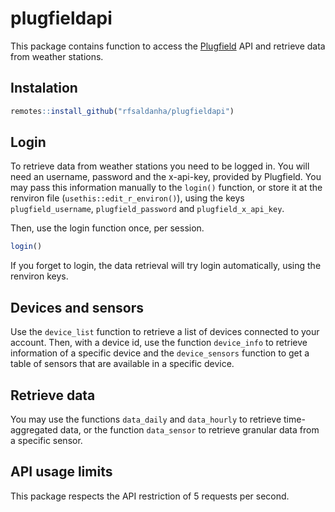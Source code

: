 # plugfieldapi

This package contains function to access the [Plugfield](https://portal.plugfield.com.br/) API and retrieve data from weather stations.

## Instalation

```r
remotes::install_github("rfsaldanha/plugfieldapi")
```

## Login

To retrieve data from weather stations you need to be logged in. You will need an username, password and the x-api-key, provided by Plugfield. You may pass this information manually to the `login()` function, or store it at the renviron file (`usethis::edit_r_environ()`), using the keys `plugfield_username`, `plugfield_password` and `plugfield_x_api_key`.

Then, use the login function once, per session.

```r
login()
```

If you forget to login, the data retrieval will try login automatically, using the renviron keys.

## Devices and sensors

Use the `device_list` function to retrieve a list of devices connected to your account. Then, with a device id, use the function `device_info` to retrieve information of a specific device and the `device_sensors` function to get a table of sensors that are available in a specific device.

## Retrieve data

You may use the functions `data_daily` and `data_hourly` to retrieve time-aggregated data, or the function `data_sensor` to retrieve granular data from a specific sensor.

## API usage limits
This package respects the API restriction of 5 requests per second.